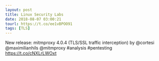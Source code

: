 ```yaml
---
layout: post
title: Linux Security Labs
date: 2018-08-07 03:00:21
tourl: https://t.co/ee1vBPOO91
tags: [TLS]
---
```

New release: mitmproxy 4.0.4 (TLS/SSL traffic interception) by @cortesi @maximilianhils @mitmproxy #analysis #pentesting https://t.co/cNXLrLWOxt